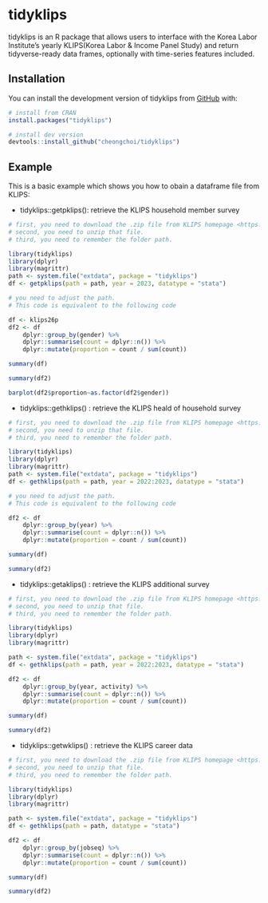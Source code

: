 
<!-- README.md is generated from README.Rmd. Please edit that file -->

# tidyklips

<!-- badges: start -->
<!-- badges: end -->

tidyklips is an R package that allows users to interface with the Korea
Labor Institute’s yearly KLIPS(Korea Labor & Income Panel Study) and
return tidyverse-ready data frames, optionally with time-series features
included.

## Installation

You can install the development version of tidyklips from
[GitHub](https://github.com/cheongchoi/tidyklips) with:

``` r
# install from CRAN
install.packages("tidyklips")

# install dev version
devtools::install_github("cheongchoi/tidyklips")
```

## Example

This is a basic example which shows you how to obain a dataframe file
from KLIPS:

- tidyklips::getpklips(): retrieve the KLIPS household member survey

``` r
# first, you need to download the .zip file from KLIPS homepage <https://www.kli.re.kr/klips>.
# second, you need to unzip that file.
# third, you need to remember the folder path.

library(tidyklips)
library(dplyr)
library(magrittr)
path <- system.file("extdata", package = "tidyklips")
df <- getpklips(path = path, year = 2023, datatype = "stata") 

# you need to adjust the path. 
# This code is equivalent to the following code

df <- klips26p
df2 <- df 
    dplyr::group_by(gender) %>%
    dplyr::summarise(count = dplyr::n()) %>%
    dplyr::mutate(proportion = count / sum(count))

summary(df)

summary(df2)

barplot(df2$proportion~as.factor(df2$gender))
```

- tidyklips::gethklips() : retrieve the KLIPS heald of household survey

``` r
# first, you need to download the .zip file from KLIPS homepage <https://www.kli.re.kr/klips>.
# second, you need to unzip that file.
# third, you need to remember the folder path.

library(tidyklips)
library(dplyr)
library(magrittr)
path <- system.file("extdata", package = "tidyklips")
df <- gethklips(path = path, year = 2022:2023, datatype = "stata") 

# you need to adjust the path. 
# This code is equivalent to the following code

df2 <- df 
    dplyr::group_by(year) %>%
    dplyr::summarise(count = dplyr::n()) %>%
    dplyr::mutate(proportion = count / sum(count))

summary(df)

summary(df2)
```

- tidyklips::getaklips() : retrieve the KLIPS additional survey

``` r
# first, you need to download the .zip file from KLIPS homepage <https://www.kli.re.kr/klips>.
# second, you need to unzip that file.
# third, you need to remember the folder path.

library(tidyklips)
library(dplyr)
library(magrittr)

path <- system.file("extdata", package = "tidyklips")
df <- gethklips(path = path, year = 2022:2023, datatype = "stata") 

df2 <- df 
    dplyr::group_by(year, activity) %>%
    dplyr::summarise(count = dplyr::n()) %>%
    dplyr::mutate(proportion = count / sum(count))

summary(df)

summary(df2)
```

- tidyklips::getwklips() : retrieve the KLIPS career data

``` r
# first, you need to download the .zip file from KLIPS homepage <https://www.kli.re.kr/klips>.
# second, you need to unzip that file.
# third, you need to remember the folder path.

library(tidyklips)
library(dplyr)
library(magrittr)

path <- system.file("extdata", package = "tidyklips")
df <- gethklips(path = path, datatype = "stata") 

df2 <- df 
    dplyr::group_by(jobseq) %>%
    dplyr::summarise(count = dplyr::n()) %>%
    dplyr::mutate(proportion = count / sum(count))

summary(df)

summary(df2)
```
